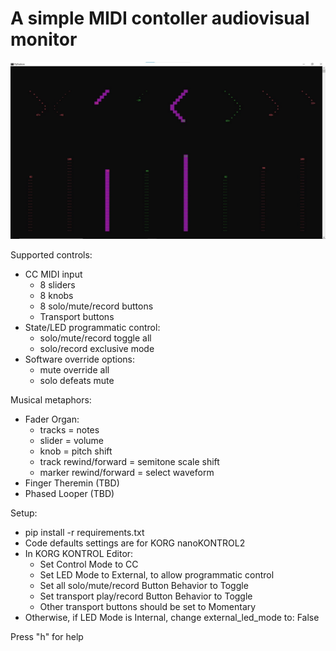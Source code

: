 # A simple MIDI contoller audiovisual monitor

![GUI](pythotron.webp)

Supported controls:
- CC MIDI input   
  - 8 sliders
  - 8 knobs
  - 8 solo/mute/record buttons
  - Transport buttons
- State/LED programmatic control:
  - solo/mute/record toggle all
  - solo/record exclusive mode
- Software override options:
  - mute override all
  - solo defeats mute

Musical metaphors:
  - Fader Organ:
    - tracks = notes
    - slider = volume
    - knob = pitch shift
    - track rewind/forward = semitone scale shift
    - marker rewind/forward = select waveform
  - Finger Theremin (TBD)
  - Phased Looper (TBD)
  
Setup:
- pip install -r requirements.txt
- Code defaults settings are for KORG nanoKONTROL2
- In KORG KONTROL Editor:
  - Set Control Mode to CC
  - Set LED Mode to External, to allow programmatic control 
  - Set all solo/mute/record Button Behavior to Toggle
  - Set transport play/record Button Behavior to Toggle
  - Other transport buttons should be set to Momentary
- Otherwise, if LED Mode is Internal, change external_led_mode to: False

Press "h" for help